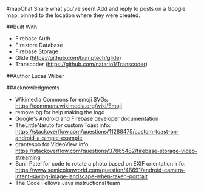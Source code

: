 #mapChat
Share what you've seen! Add and reply to posts on a Google map, pinned to the location where they were created.

##Built With
* Firebase Auth
* Firestore Database
* Firebase Storage
* Glide (https://github.com/bumptech/glide)
* Transcoder (https://github.com/natario1/Transcoder)

##Author
Lucas Wilber

##Acknowledgments
* Wikimedia Commons for emoji SVGs: https://commons.wikimedia.org/wiki/Emoji
* remove.bg for help making the logo
* Google's Android and Firebase developer documentation
* TheLittleNaruto for custom Toast info: https://stackoverflow.com/questions/11288475/custom-toast-on-android-a-simple-example
* grantespo for VideoView info: https://stackoverflow.com/questions/37865482/firebase-storage-video-streaming
* Sunil Patel for code to rotate a photo based on EXIF orientation info: https://www.semicolonworld.com/question/48691/android-camera-intent-saving-image-landscape-when-taken-portrait
* The Code Fellows Java instructional team
